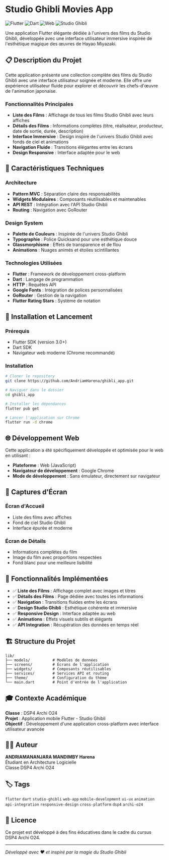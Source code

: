 # Studio Ghibli Movies App

![Flutter](https://img.shields.io/badge/Flutter-02569B?style=for-the-badge&logo=flutter&logoColor=white)
![Dart](https://img.shields.io/badge/Dart-0175C2?style=for-the-badge&logo=dart&logoColor=white)
![Web](https://img.shields.io/badge/Web-4285F4?style=for-the-badge&logo=google-chrome&logoColor=white)
![Studio Ghibli](https://img.shields.io/badge/Studio%20Ghibli-4CAF50?style=for-the-badge&logo=studio-ghibli&logoColor=white)

Une application Flutter élégante dédiée à l'univers des films du Studio Ghibli, développée avec une interface utilisateur immersive inspirée de l'esthétique magique des œuvres de Hayao Miyazaki.

## 📋 Description du Projet

Cette application présente une collection complète des films du Studio Ghibli avec une interface utilisateur soignée et moderne. Elle offre une expérience utilisateur fluide pour explorer et découvrir les chefs-d'œuvre de l'animation japonaise.

### Fonctionnalités Principales

- **Liste des Films** : Affichage de tous les films Studio Ghibli avec leurs affiches
- **Détails des Films** : Informations complètes (titre, réalisateur, producteur, date de sortie, durée, description)
- **Interface Immersive** : Design inspiré de l'univers Studio Ghibli avec fonds de ciel et animations
- **Navigation Fluide** : Transitions élégantes entre les écrans
- **Design Responsive** : Interface adaptée pour le web

## 🎨 Caractéristiques Techniques

### Architecture
- **Pattern MVC** : Séparation claire des responsabilités
- **Widgets Modulaires** : Composants réutilisables et maintenables
- **API REST** : Intégration avec l'API Studio Ghibli
- **Routing** : Navigation avec GoRouter

### Design System
- **Palette de Couleurs** : Inspirée de l'univers Studio Ghibli
- **Typographie** : Police Quicksand pour une esthétique douce
- **Glassmorphisme** : Effets de transparence et de flou
- **Animations** : Nuages animés et étoiles scintillantes

### Technologies Utilisées
- **Flutter** : Framework de développement cross-platform
- **Dart** : Langage de programmation
- **HTTP** : Requêtes API
- **Google Fonts** : Intégration de polices personnalisées
- **GoRouter** : Gestion de la navigation
- **Flutter Rating Stars** : Système de notation

## 🚀 Installation et Lancement

### Prérequis
- Flutter SDK (version 3.0+)
- Dart SDK
- Navigateur web moderne (Chrome recommandé)

### Installation
```bash
# Cloner le repository
git clone https://github.com/AndriamHarena/ghibli_app.git

# Naviguer dans le dossier
cd ghibli_app

# Installer les dépendances
flutter pub get

# Lancer l'application sur Chrome
flutter run -d chrome
```

## 🌐 Développement Web

Cette application a été spécifiquement développée et optimisée pour le web en utilisant :
- **Plateforme** : Web (JavaScript)
- **Navigateur de développement** : Google Chrome
- **Mode de développement** : Sans émulateur, directement sur navigateur

## 📱 Captures d'Écran

### Écran d'Accueil
- Liste des films avec affiches
- Fond de ciel Studio Ghibli
- Interface épurée et moderne

### Écran de Détails
- Informations complètes du film
- Image du film avec proportions respectées
- Fond blanc pour une meilleure lisibilité

## 🎯 Fonctionnalités Implémentées

- ✅ **Liste des Films** : Affichage complet avec images et titres
- ✅ **Détails des Films** : Page dédiée avec toutes les informations
- ✅ **Navigation** : Transitions fluides entre les écrans
- ✅ **Design Studio Ghibli** : Esthétique cohérente et immersive
- ✅ **Responsive Design** : Interface adaptée au web
- ✅ **Animations** : Effets visuels subtils et élégants
- ✅ **API Integration** : Récupération des données en temps réel

## 🏗️ Structure du Projet

```
lib/
├── models/          # Modèles de données
├── screens/         # Écrans de l'application
├── widgets/         # Composants réutilisables
├── services/        # Services API et routing
├── theme/           # Configuration du thème
└── main.dart        # Point d'entrée de l'application
```

## 🎓 Contexte Académique

**Classe** : DSP4 Archi O24  
**Projet** : Application mobile Flutter - Studio Ghibli  
**Objectif** : Développement d'une application cross-platform avec interface utilisateur avancée

## 👨‍💻 Auteur

**ANDRIAMANANJARA MANDIMBY Harena**  
Étudiant en Architecture Logicielle  
Classe DSP4 Archi O24

## 🏷️ Tags

`flutter` `dart` `studio-ghibli` `web-app` `mobile-development` `ui-ux` `animation` `api-integration` `responsive-design` `cross-platform` `dsp4` `archi-o24`

## 📄 Licence

Ce projet est développé à des fins éducatives dans le cadre du cursus DSP4 Archi O24.

---

*Développé avec ❤️ et inspiré par la magie du Studio Ghibli*
